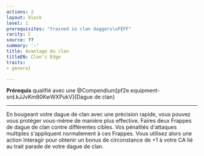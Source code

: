 ```yaml
---
actions: 2
layout: block
level: 1
prerequisites: "trained in clan daggers\uFEFF"
rarity: C
source: ??
summary: '-'
title: Avantage du clan
titleEN: Clan's Edge
traits:
- general

---
```


<p><span id="ctl00_MainContent_DetailedOutput"><strong>Prérequis</strong> qualifié avec une @Compendium[pf2e.equipment-srd.kJJvKm80KwWXPukV]{Dague de clan}<br></span></p>
<hr>
<p>En bougeant votre dague de clan avec une précision rapide, vous pouvez vous protéger vous-même de manière plus effective. Faires deux Frappes de dague de clan contre différentes cibles. Vos pénalités d'attaques multiples s'appliquent normalement à ces Frappes. Vous utilisez alors une action Interagir pour obtenir un bonus de circonstance de +1 à votre CA lié au trait parade de votre dague de clan.&nbsp;</p>